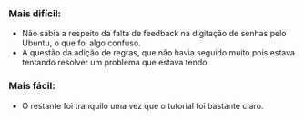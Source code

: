 ### Mais difícil:
* Não sabia a respeito da falta de feedback na digitação de senhas pelo Ubuntu, o que foi algo confuso. 
* A questão da adição de regras, que não havia seguido muito pois estava tentando resolver um problema que estava tendo.
### Mais fácil:
* O restante foi tranquilo uma vez que o tutorial foi bastante claro. 